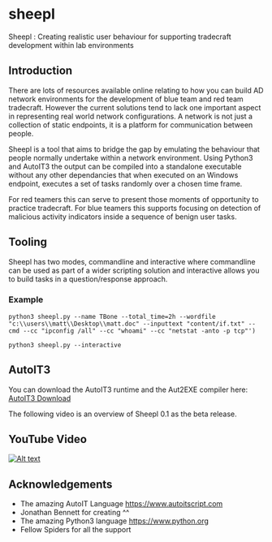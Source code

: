 # sheepl
Sheepl : Creating realistic user behaviour for supporting tradecraft development within lab environments

## Introduction
There are lots of resources available online relating to how you can build AD network environments for the development of blue team and red team tradecraft. However the current solutions tend to lack one important aspect in representing real world network configurations. A network is not just a collection of static endpoints, it is a platform for communication between people.

Sheepl is a tool that aims to bridge the gap by emulating the behaviour that people normally undertake within a network environment. Using Python3 and AutoIT3 the output can be compiled into a standalone executable without any other dependancies that when executed on an Windows endpoint, executes a set of tasks randomly over a chosen time frame.

For red teamers this can serve to present those moments of opportunity to practice tradecraft.
For blue teamers this supports focusing on detection of malicious activity indicators inside a sequence of benign user tasks.


## Tooling
Sheepl has two modes, commandline and interactive where commandline can be used as part of a wider scripting solution and interactive allows you to build tasks in a question/response approach.

### Example

```
python3 sheepl.py --name TBone --total_time=2h --wordfile "c:\\users\\matt\\Desktop\\matt.doc" --inputtext "content/if.txt" --cmd --cc "ipconfig /all" --cc "whoami" --cc "netstat -anto -p tcp"')
```

```
python3 sheepl.py --interactive
```

## AutoIT3

You can download the AutoIT3 runtime and the Aut2EXE compiler here:
[AutoIT3 Download](https://www.autoitscript.com/site/autoit/downloads/)

The following video is an overview of Sheepl 0.1 as the beta release.

## YouTube Video

[![Alt text](https://img.youtube.com/vi/OQdulPd97y4/0.jpg)](https://www.youtube.com/watch?v=OQdulPd97y4)


## Acknowledgements
* The amazing AutoIT Language https://www.autoitscript.com
* Jonathan Bennett for creating ^^
* The amazing Python3 language https://www.python.org
* Fellow Spiders for all the support

